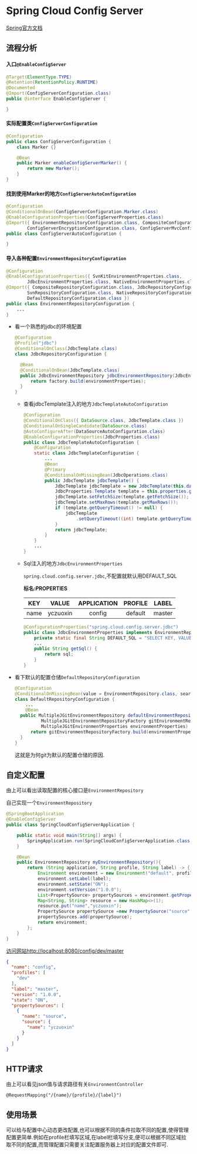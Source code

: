 # Spring Cloud Config Server

[Spring官方文档](http://cloud.spring.io/spring-cloud-static/Finchley.SR1/single/spring-cloud.html#_spring_cloud_config_server)

## 流程分析

#### 入口`@EnableConfigServer `

```java
@Target(ElementType.TYPE)
@Retention(RetentionPolicy.RUNTIME)
@Documented
@Import(ConfigServerConfiguration.class)
public @interface EnableConfigServer {

}
```

#### 实际配置类`ConfigServerConfiguration`

```java
@Configuration
public class ConfigServerConfiguration {
	class Marker {}

	@Bean
	public Marker enableConfigServerMarker() {
		return new Marker();
	}
}
```

#### 找到使用Marker的地方`ConfigServerAutoConfiguration`

```java
@Configuration
@ConditionalOnBean(ConfigServerConfiguration.Marker.class)
@EnableConfigurationProperties(ConfigServerProperties.class)
@Import({ EnvironmentRepositoryConfiguration.class, CompositeConfiguration.class, ResourceRepositoryConfiguration.class,
		ConfigServerEncryptionConfiguration.class, ConfigServerMvcConfiguration.class })
public class ConfigServerAutoConfiguration {

}
```

#### 导入各种配置`EnvironmentRepositoryConfiguration`

```java
@Configuration
@EnableConfigurationProperties({ SvnKitEnvironmentProperties.class,
		JdbcEnvironmentProperties.class, NativeEnvironmentProperties.class, VaultEnvironmentProperties.class })
@Import({ CompositeRepositoryConfiguration.class, JdbcRepositoryConfiguration.class, VaultRepositoryConfiguration.class,
		SvnRepositoryConfiguration.class, NativeRepositoryConfiguration.class, GitRepositoryConfiguration.class,
		DefaultRepositoryConfiguration.class })
public class EnvironmentRepositoryConfiguration {
    ...
}
```

- 看一个熟悉的jdbc的环境配置

  ```java
  @Configuration
  @Profile("jdbc")
  @ConditionalOnClass(JdbcTemplate.class)
  class JdbcRepositoryConfiguration {
  
  	@Bean
  	@ConditionalOnBean(JdbcTemplate.class)
  	public JdbcEnvironmentRepository jdbcEnvironmentRepository(JdbcEnvironmentRepositoryFactory factory, JdbcEnvironmentProperties environmentProperties) {
  		return factory.build(environmentProperties);
  	}
  }
  ```

  - 查看jdbcTemplate注入的地方`JdbcTemplateAutoConfiguration`

    ```java
    @Configuration
    @ConditionalOnClass({ DataSource.class, JdbcTemplate.class })
    @ConditionalOnSingleCandidate(DataSource.class)
    @AutoConfigureAfter(DataSourceAutoConfiguration.class)
    @EnableConfigurationProperties(JdbcProperties.class)
    public class JdbcTemplateAutoConfiguration {
        @Configuration
    	static class JdbcTemplateConfiguration {
            ...
            @Bean
            @Primary
            @ConditionalOnMissingBean(JdbcOperations.class)
            public JdbcTemplate jdbcTemplate() {
                JdbcTemplate jdbcTemplate = new JdbcTemplate(this.dataSource);
                JdbcProperties.Template template = this.properties.getTemplate();
                jdbcTemplate.setFetchSize(template.getFetchSize());
                jdbcTemplate.setMaxRows(template.getMaxRows());
                if (template.getQueryTimeout() != null) {
                    jdbcTemplate
                        .setQueryTimeout((int) template.getQueryTimeout().getSeconds());
                }
                return jdbcTemplate;
            }
        }
        ...
    }
    ```

  - Sql注入的地方`JdbcEnvironmentProperties`

    `spring.cloud.config.server.jdbc`,不配置就默认用DEFAULT_SQL

    **标名:PROPERTIES**

    | KEY  |  VALUE   | APPLICATION | PROFILE | LABEL  |
    | :--: | :------: | :---------: | :-----: | :----: |
    | name | yczuoxin |   config    | default | master |

    ```java
    @ConfigurationProperties("spring.cloud.config.server.jdbc")
    public class JdbcEnvironmentProperties implements EnvironmentRepositoryProperties {
    	private static final String DEFAULT_SQL = "SELECT KEY, VALUE from PROPERTIES where APPLICATION=? and PROFILE=? and LABEL=?";
        ...
        public String getSql() {
    		return sql;
    	}
    }
    ```

- 看下默认的配置仓储`DefaultRepositoryConfiguration`

  ```java
  @Configuration
  @ConditionalOnMissingBean(value = EnvironmentRepository.class, search = SearchStrategy.CURRENT)
  class DefaultRepositoryConfiguration {
      ...
      @Bean
  	public MultipleJGitEnvironmentRepository defaultEnvironmentRepository(
  	        MultipleJGitEnvironmentRepositoryFactory gitEnvironmentRepositoryFactory,
  			MultipleJGitEnvironmentProperties environmentProperties) throws Exception {
  		return gitEnvironmentRepositoryFactory.build(environmentProperties);
  	}
  }
  ```

  这就是为何git为默认的配置仓储的原因.

## 自定义配置

由上可以看出读取配置的核心接口是`EnvironmentRepository`

自己实现一个`EnvironmentRepository`

```java
@SpringBootApplication
@EnableConfigServer
public class SpringCloudConfigServerApplication {

    public static void main(String[] args) {
        SpringApplication.run(SpringCloudConfigServerApplication.class, args);
    }

    @Bean
    public EnvironmentRepository myEnvironmentRepository(){
        return (String application, String profile, String label) -> {
            Environment environment = new Environment("default", profile);
            environment.setLabel(label);
            environment.setState("ON");
            environment.setVersion("1.0.0");
            List<PropertySource> propertySources = environment.getPropertySources();
            Map<String, String> resource = new HashMap<>(1);
            resource.put("name","yczuoxin");
            PropertySource propertySource =new PropertySource("source",resource);
            propertySources.add(propertySource);
            return environment;
        };
    }
}
```

[访问网站http://localhost:8080/config/dev/master](http://localhost:8080/config/dev/master)

```json
{
  "name": "config",
  "profiles": [
    "dev"
  ],
  "label": "master",
  "version": "1.0.0",
  "state": "ON",
  "propertySources": [
    {
      "name": "source",
      "source": {
        "name": "yczuoxin"
      }
    }
  ]
}
```

## HTTP请求

由上可以看见json值与请求路径有关`EnvironmentController`

`@RequestMapping("/{name}/{profile}/{label}")`

## 使用场景

可以给与配置中心动态更改配置,也可以根据不同的条件拉取不同的配置,使得管理配置更简单.例如在profile栏填写区域,在label栏填写分支,便可以根据不同区域拉取不同的配置,而管理配置只需要关注配置服务器上对应的配置文件即可.

